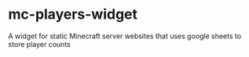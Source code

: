 # mc-players-widget
A widget for static Minecraft server websites that uses google sheets to store player counts
